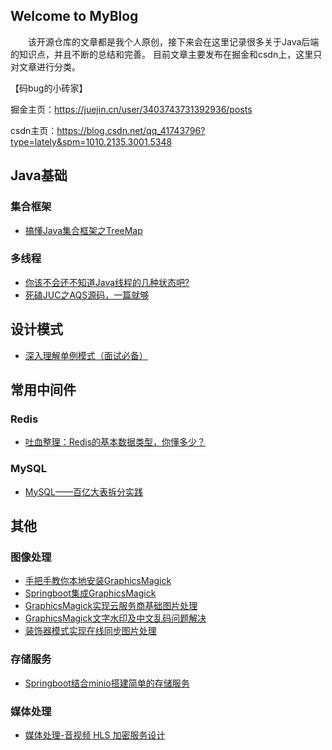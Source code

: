 ## Welcome to MyBlog

　　该开源仓库的文章都是我个人原创，接下来会在这里记录很多关于Java后端的知识点，并且不断的总结和完善。
目前文章主要发布在掘金和csdn上，这里只对文章进行分类。

【码bug的小砖家】

掘金主页：https://juejin.cn/user/3403743731392936/posts

csdn主页：https://blog.csdn.net/qq_41743796?type=lately&spm=1010.2135.3001.5348

## Java基础
### 集合框架
- [搞懂Java集合框架之TreeMap](https://juejin.cn/post/6844904186660782088)
### 多线程
- [你该不会还不知道Java线程的几种状态吧?](https://juejin.im/post/5ed9df78f265da77160044bb)
- [死磕JUC之AQS源码，一篇就够](https://juejin.cn/post/6844904182785245198)


## 设计模式
- [深入理解单例模式（面试必备）](https://juejin.cn/post/6984065491560038413)

## 常用中间件
### Redis
- [吐血整理：Redis的基本数据类型，你懂多少？](https://juejin.im/post/5eda1f92e51d45785f51d78e)

### MySQL
- [MySQL——百亿大表拆分实践](https://juejin.cn/post/7069231909179490341)


## 其他
### 图像处理
- [手把手教你本地安装GraphicsMagick](https://juejin.cn/post/6964395592348860446)
- [Springboot集成GraphicsMagick](https://juejin.cn/post/6965194338053816327/)
- [GraphicsMagick实现云服务商基础图片处理](https://juejin.cn/post/6968832318957944839/)
- [GraphicsMagick文字水印及中文乱码问题解决](https://juejin.cn/post/6970206710455599140/)
- [装饰器模式实现在线同步图片处理](https://juejin.cn/post/7022181879314907167)

### 存储服务
- [Springboot结合minio搭建简单的存储服务](https://juejin.cn/post/6978304433809522719)

### 媒体处理
- [媒体处理-音视频 HLS 加密服务设计](https://juejin.cn/post/7066670799259697159)
